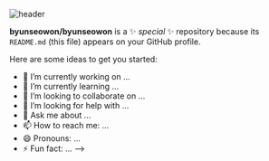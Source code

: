 ![header](https://capsule-render.vercel.app/api?type=${waving}&color=auto&height=${200}&section=header&text=${Hello!😊}&fontSize=${50}&animation=${twinkling})

**byunseowon/byunseowon** is a ✨ _special_ ✨ repository because its `README.md` (this file) appears on your GitHub profile.

Here are some ideas to get you started:

- 🔭 I’m currently working on ...
- 🌱 I’m currently learning ...
- 👯 I’m looking to collaborate on ...
- 🤔 I’m looking for help with ...
- 💬 Ask me about ...
- 📫 How to reach me: ...
- 😄 Pronouns: ...
- ⚡ Fun fact: ...
-->

